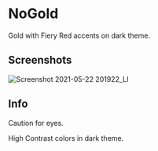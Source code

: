 # NoGold
Gold with Fiery Red accents on dark theme.
## Screenshots
![Screenshot 2021-05-22 201922_LI](https://user-images.githubusercontent.com/84371526/119230783-53e65280-bb3b-11eb-8242-83ddd33c09d3.jpg)



## Info

Caution for eyes.

High Contrast colors in dark theme.



